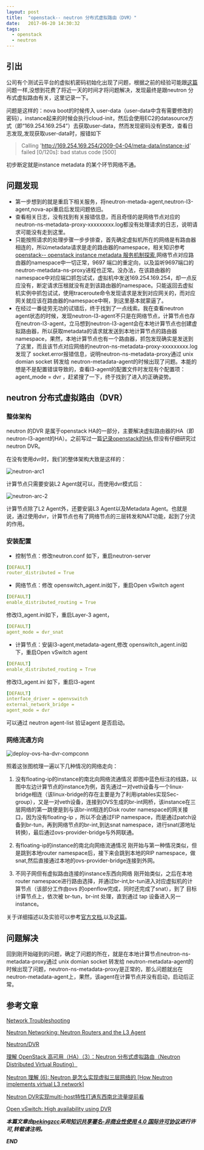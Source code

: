 ```yaml
---
layout: post
title:  "openstack-- neutron 分布式虚拟路由（DVR）"
date:   2017-06-20 14:30:32
tags: 
  - openstack
  - neutron
---
```




## 引出

公司有个测试云平台的虚拟机密码初始化出现了问题，根据之前的经验可能跟[这篇](https://zhangchenchen.github.io/2017/02/17/openstack-instance-metadata-discovery/)问题一样,没想到花费了将近一天的时间才将问题解决，发现最终是跟neutron 分布式虚拟路由有关，这里记录一下。

问题是这样的：nova boot的时候传入 user-data（user-data中含有需要修改的密码），instance起来的时候会执行cloud-init，然后会使用EC2的datasource方式（即“169.254.169.254”）去获取user-data，然而发现密码没有更改，查看日志发现,发现获取user-data时，报错如下

  >Calling 'http://169.254.169.254/2009-04-04/meta-data/instance-id' failed [0/120s]: bad status code [500]

初步断定就是instance metadata 的某个环节网络不通。

## 问题发现

- 第一步想到的就是重启下相关服务，将neutron-metada-agent,neutron-l3-agent,nova-api重启后发现问题依旧。
- 查看相关日志，没有找到有关报错信息，而且奇怪的是网络节点对应的neutron-ns-metadata-proxy-xxxxxxxxx.log都没有处理请求的日志，说明请求可能没有走到这里。
- 只能按照请求的处理步骤一步步排查，首先确定虚拟机所在的网络是有路由器相连的，所以metadata请求是走的路由器的namespace，相关知识参考[openstack-- openstack instance metadata 服务机制探索](https://zhangchenchen.github.io/2017/02/17/openstack-instance-metadata-discovery/),网络节点对应路由器的namespace中一切正常，9697 端口的重定向，以及监听9697端口的neutron-metadata-ns-proxy进程也正常。没办法，在该路由器的namespace中对应端口抓包试试，虚拟机中发送169.254.169.254，却一点反应没有，断定请求压根就没有走到该路由器的namespace。只能返回去虚拟机实例中抓包试试，使用traceroute命令发现请求是发到对应网关的，而对应网关就应该在路由器的namespace中啊，到这里基本就蒙逼了。
- 在经过一番徒劳无功的试错后，终于找到了一点线索。我在查看neutron agent状态的时候，发现neutron-l3-agent不只是在网络节点，计算节点也存在neutron-l3-agent，立马想到neutron-l3-agent会在本地计算节点也创建虚拟路由器，所以获取metadata的请求就发送到本地计算节点的路由器 namespace，果然，本地计算节点也有一个路由器，抓包发现确实是发送到了这里，而且该节点对应网络的neutron-ns-metadata-proxy-xxxxxxxxx.log发现了 socket.error报错信息，说明neutron-ns-metadata-proxy通过 unix domian socket 转发给 neutron-metadata-agent的时候出现了问题。本能的想是不是配置错误导致的，查看l3-agent的配置文件时发现有个配置项：agent_mode = dvr ，赶紧搜了一下，终于找到了进入的正确姿势。



## neutron 分布式虚拟路由（DVR）


### 整体架构 

neutron 的DVR 是属于openstack HA的一部分，主要解决虚拟路由器的HA（即neutron-l3-agent的HA）。之前写过一篇[记录openstack的HA](https://zhangchenchen.github.io/2017/04/14/openstack-ha/),但没有仔细研究过neutron DVR。

在没有使用dvr时，我们的整体架构大致是这样的：

![neutron-arc1](https://raw.githubusercontent.com/zhangchenchen/zhangchenchen.github.io/hexo/images/neutron-arc-1.png)

计算节点只需要安装L2 Agent就可以，而使用dvr模式后：

![neutron-arc-2](https://raw.githubusercontent.com/zhangchenchen/zhangchenchen.github.io/hexo/images/2017-06-20neutro-arc-2.png)

计算节点除了L2 Agent外，还要安装L3 Agent以及Metadata Agent。也就是说，通过使用dvr，计算节点也有了网络节点的三层转发和NAT功能，起到了分流的作用。

### 安装配置

- 控制节点：修改neutron.conf 如下，重启neutron-server

```yaml
[DEFAULT]
router_distributed = True
```

- 网络节点：修改 openswitch_agent.ini如下，重启Open vSwitch agent

```yaml
[DEFAULT]
enable_distributed_routing = True
```

修改l3_agent.ini如下，重启Layer-3 agent，

```yaml
[DEFAULT]
agent_mode = dvr_snat
```

- 计算节点：安装l3-agent,metadata-agent,修改 openswitch_agent.ini如下，重启Open vSwitch agent

```yaml
[DEFAULT]
enable_distributed_routing = True
```
修改l3_agent.ini 如下，重启l3-agent

```yaml
[DEFAULT]
interface_driver = openvswitch
external_network_bridge =
agent_mode = dvr
```

可以通过 neutron agent-list 验证agent 是否启动。

### 网络流通方向

![deploy-ovs-ha-dvr-compconn](https://docs.openstack.org/newton/networking-guide/_images/deploy-ovs-ha-dvr-compconn1.png)

照着这张图梳理一遍以下几种情况的网络走向：

1. 没有floating-ip的instance的南北向网络流通情况
  即图中蓝色标注的线路，以图中左边计算节点的instance为例，首先通过一对veth设备与一个linux-bridge相连（该linux-bridge的存在主要是为了利用iptables实现Sec-group），又是一对veth设备，连接到OVS生成的br-int网桥，该instance在三层网络的第一跳便是到与该br-int相连的Disk router namespace的网关接口，因为没有floating-ip ，所以不会通过FIP namespace，而是通过patch设备到br-tun，再到网络节点的br-int,到达snat namespace，进行snat(源地址转换)，最后通过ovs-provider-bridge与外网联通。

2. 有floating-ip的instance的南北向网络流通情况
  刚开始与第一种情况类似，但是跳到本地router namespace后，接下来会跳到本地的RIP namespace，做snat,然后直接通过本地的ovs-provider-bridge连接到外网。 
3. 不同子网但有虚拟路由连接的instance东西向网络
  刚开始类似，之后在本地router namespace进行路由选择，并通过br-int,br-tun进入对应虚拟机的计算节点（该部分工作由ovs 的openflow完成，同时还完成了snat），到了 目标计算节点上，依次被 br-tun，br-int 处理，直到通过 tap 设备进入另一instance。

关于详细描述以及实验可以参考[官方文档](https://docs.openstack.org/newton/networking-guide/deploy-ovs-ha-dvr.html#deploy-ovs-ha-dvr),以及[这篇](http://www.cnblogs.com/sammyliu/p/4713562.html)。


## 问题解决

回到刚开始碰到的问题，确定了问题的所在，就是在本地计算节点neutron-ns-metadata-proxy通过 unix domian socket 转发给 neutron-metadata-agent的时候出现了问题，neutron-ns-metadata-proxy是正常的，那么问题就出在neutron-metadata-agent上，果然，该agent在计算节点并没有启动，启动后正常。



## 参考文章


[Network Troubleshooting](https://docs.openstack.org/ops-guide/ops-network-troubleshooting.html)

[Neutron Networking: Neutron Routers and the L3 Agent](https://developer.rackspace.com/blog/neutron-networking-l3-agent/)

[Neutron/DVR](https://wiki.openstack.org/wiki/Neutron/DVR)

[理解 OpenStack 高可用（HA）（3）：Neutron 分布式虚拟路由（Neutron Distributed Virtual Routing）](http://www.cnblogs.com/sammyliu/p/4713562.html)

[Neutron 理解 (6): Neutron 是怎么实现虚拟三层网络的 [How Neutron implements virtual L3 network]](http://www.cnblogs.com/sammyliu/p/4636091.html)

[Neutron DVR实现multi-host特性打通东西南北流量提前看](http://blog.csdn.net/quqi99/article/details/20711303)

[Open vSwitch: High availability using DVR](https://docs.openstack.org/newton/networking-guide/deploy-ovs-ha-dvr.html#deploy-ovs-ha-dvr)

***本篇文章由[pekingzcc](https://zhangchenchen.github.io/)采用[知识共享署名-非商业性使用 4.0 国际许可协议](https://creativecommons.org/licenses/by-nc-sa/4.0/)进行许可,转载请注明。***


 ***END***
